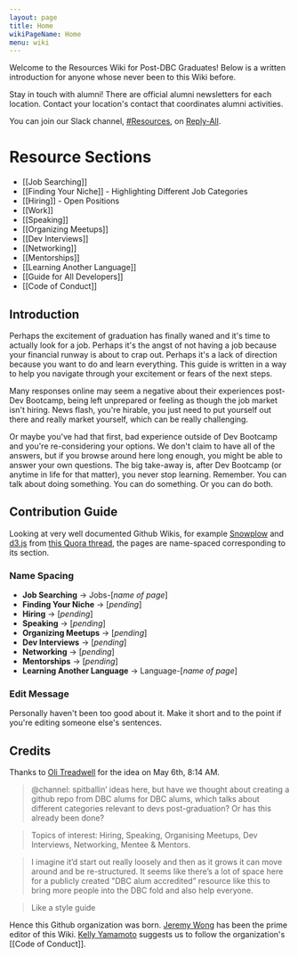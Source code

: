 ```yaml
---
layout: page
title: Home
wikiPageName: Home
menu: wiki
---
```


Welcome to the Resources Wiki for Post-DBC Graduates! Below is a written introduction for anyone whose never been to this Wiki before.

Stay in touch with alumni! There are official alumni newsletters for each location. Contact your location's contact that coordinates alumni activities.

You can join our Slack channel, [#Resources](https://reply-all.slack.com/messages/resources/), on [Reply-All](https://reply-all.slack.com/messages/general/).

# Resource Sections

* [[Job Searching]]
* [[Finding Your Niche]] - Highlighting Different Job Categories 
* [[Hiring]] - Open Positions
* [[Work]]
* [[Speaking]]
* [[Organizing Meetups]]
* [[Dev Interviews]]
* [[Networking]]
* [[Mentorships]]
* [[Learning Another Language]]
* [[Guide for All Developers]]
* [[Code of Conduct]]

## Introduction

Perhaps the excitement of graduation has finally waned and it's time to actually look for a job. Perhaps it's the angst of not having a job because your financial runway is about to crap out. Perhaps it's a lack of direction because you want to do and learn everything. This guide is written in a way to help you navigate through your excitement or fears of the next steps. 

Many responses online may seem a negative about their experiences post-Dev Bootcamp, being left unprepared or feeling as though the job market isn't hiring. News flash, you're hirable, you just need to put yourself out there and really market yourself, which can be really challenging. 

Or maybe you've had that first, bad experience outside of Dev Bootcamp and you're re-considering your options. We don't claim to have all of the answers, but if you browse around here long enough, you might be able to answer your own questions. The big take-away is, after Dev Bootcamp (or anytime in life for that matter), you never stop learning. Remember. You can talk about doing something. You can do something. Or you can do both.

## Contribution Guide

Looking at very well documented Github Wikis, for example [Snowplow](https://github.com/snowplow/snowplow/wiki) and [d3.js](https://github.com/mbostock/d3/wiki) from [this Quora thread](http://www.quora.com/What-are-some-examples-of-very-well-made-GitHub-wiki-pages-for-open-source-projects), the pages are name-spaced corresponding to its section.

### Name Spacing

- **Job Searching** -> Jobs-[*name of page*]
- **Finding Your Niche** -> [*pending*]
- **Hiring** -> [*pending*]
- **Speaking** -> [*pending*]
- **Organizing Meetups** -> [*pending*]
- **Dev Interviews** -> [*pending*]
- **Networking** -> [*pending*]
- **Mentorships** -> [*pending*]
- **Learning Another Language** -> Language-[*name of page*]

### Edit Message

Personally haven't been too good about it. Make it short and to the point if you're editing someone else's sentences.

## Credits

Thanks to [Oli Treadwell](https://twitter.com/olitreadwell) for the idea on May 6th, 8:14 AM.

> @channel: spitballin’ ideas here, but have we thought about creating a github repo from DBC alums for DBC alums, which talks about different categories relevant to devs post-graduation? Or has this already been done?

> Topics of interest: Hiring, Speaking, Organising Meetups, Dev Interviews, Networking, Mentee & Mentors.

> I imagine it’d start out really loosely and then as it grows it can move around and be re-structured. It seems like there’s a lot of space here for a publicly created "DBC alum accredited” resource like this to bring more people into the DBC fold and also help everyone.

> Like a style guide

Hence this Github organization was born. [Jeremy Wong](https://twitter.com/jermspeaks) has been the prime editor of this Wiki. [Kelly Yamamoto](https://twitter.com/minedamnesia) suggests us to follow the organization's [[Code of Conduct]].
